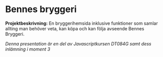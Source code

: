 # Bennes bryggeri

**Projektbeskrivning:** En bryggerihemsida inklusive funktioner som samlar allting man behöver veta, kan köpa och kan följa avseende Bennes Bryggeri.  

_Denna presentation är en del av Javascriptkursen DT084G samt dess inlämning i moment 3_


